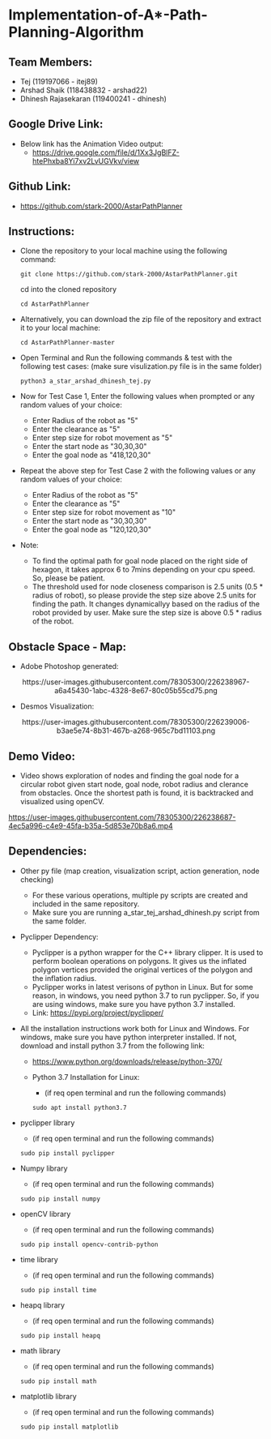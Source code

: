 # Implementation-of-A*-Path-Planning-Algorithm

## Team Members:
- Tej (119197066 - itej89)
- Arshad Shaik (118438832 - arshad22)
- Dhinesh Rajasekaran (119400241 - dhinesh)

## Google Drive Link:
- Below link has the Animation Video output:
    - https://drive.google.com/file/d/1Xx3JgBlFZ-htePhxba8Yi7xv2LvUGVkv/view

## Github Link:
- https://github.com/stark-2000/AstarPathPlanner

## Instructions:
- Clone the repository to your local machine using the following command:
    ``` 
    git clone https://github.com/stark-2000/AstarPathPlanner.git
    ```
    cd into the cloned repository
    ```
    cd AstarPathPlanner
    ```

- Alternatively, you can download the zip file of the repository and extract it to your local machine:
    ```
    cd AstarPathPlanner-master
    ```

- Open Terminal and Run the following commands & test with the following test cases: (make sure visulization.py file is in the same folder)
    ```
    python3 a_star_arshad_dhinesh_tej.py
    ```
- Now for Test Case 1, Enter the following values when prompted or any random values of your choice:
    - Enter Radius of the robot as "5"
    - Enter the clearance as "5"
    - Enter step size for robot movement as "5"
    - Enter the start node as "30,30,30"
    - Enter the goal node as "418,120,30"

- Repeat the above step for Test Case 2 with the following values or any random values of your choice:
    - Enter Radius of the robot as "5"
    - Enter the clearance as "5"
    - Enter step size for robot movement as "10"
    - Enter the start node as "30,30,30"
    - Enter the goal node as "120,120,30"

- Note: 
    - To find the optimal path for goal node placed on the right side of hexagon, it takes approx 6 to 7mins depending on your cpu speed. So, please be patient.
    - The threshold used for node closeness comparison is 2.5 units (0.5 * radius of robot), so please provide the step size above 2.5 units for finding the path. It changes dynamicallyy based on the radius of the robot provided by user. Make sure the step size is above 0.5 * radius of the robot.


## Obstacle Space - Map:
   - Adobe Photoshop generated:
   <p align="center">
https://user-images.githubusercontent.com/78305300/226238967-a6a45430-1abc-4328-8e67-80c05b55cd75.png
   </p>
    
   - Desmos Visualization:
   <p align="center">
https://user-images.githubusercontent.com/78305300/226239006-b3ae5e74-8b31-467b-a268-965c7bd11103.png
   </p>
    

## Demo Video:
 - Video shows exploration of nodes and finding the goal node for a circular robot given start node, goal node, robot radius and clerance from obstacles. Once the shortest path is found, it is backtracked and visualized using openCV.
   
https://user-images.githubusercontent.com/78305300/226238687-4ec5a996-c4e9-45fa-b35a-5d853e70b8a6.mp4


## Dependencies:
 - Other py file (map creation, visualization script, action generation, node checking)
    - For these various operations, multiple py scripts are created and included in the same repository.
    - Make sure you are running a_star_tej_arshad_dhinesh.py script from the same folder.

 - Pyclipper Dependency:
    - Pyclipper is a python wrapper for the C++ library clipper. It is used to perform boolean operations on polygons. It gives us the inflated polygon vertices provided the original vertices of the polygon and the inflation radius.
    - Pyclipper works in latest verisons of python in Linux. But for some reason, in windows, you need python 3.7 to run pyclipper. So, if you are using windows, make sure you have python 3.7 installed.
    - Link: https://pypi.org/project/pyclipper/

 - All the installation instructions work both for Linux and Windows. For windows, make sure you have python interpreter installed. If not, download and install python 3.7 from the following link:
    - https://www.python.org/downloads/release/python-370/

    - Python 3.7 Installation for Linux:
        - (if req open terminal and run the following commands)
        ``` 
        sudo apt install python3.7
        ```

 - pyclipper library
    - (if req open terminal and run the following commands)
    ``` 
    sudo pip install pyclipper
    ```

 - Numpy library
    - (if req open terminal and run the following commands)
    ```
    sudo pip install numpy
    ```

- openCV library
    - (if req open terminal and run the following commands)
    ```
    sudo pip install opencv-contrib-python
    ```

- time library
    - (if req open terminal and run the following commands)
    ```
    sudo pip install time
    ```

- heapq library
    - (if req open terminal and run the following commands)
    ```
    sudo pip install heapq
    ```

- math library
    - (if req open terminal and run the following commands)
    ```
    sudo pip install math
    ```

- matplotlib library
    - (if req open terminal and run the following commands)
    ```
    sudo pip install matplotlib
    ```
